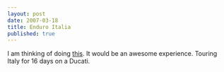 ```yaml
---
layout: post
date: 2007-03-18
title: Enduro Italia
published: true
---
```

I am thinking of doing <a href="http://www.enduroitalia.org/home.htm">this</a>. It would be an awesome experience. Touring Italy for 16 days on a Ducati.
